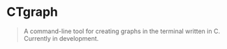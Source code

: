 # CTgraph
> A command-line tool for creating graphs in the terminal written in C. Currently in development.
